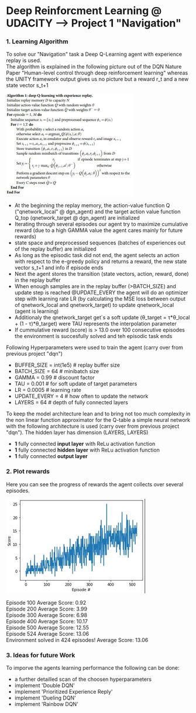 # Deep Reinforcment Learning @ UDACITY --> Project 1 "Navigation"

### 1. Learning Algorithm
To solve our "Navigation" task a Deep Q-Learning agent with experience replay is used.\
The algorithm is explained in the following picture out of the DQN Nature Paper "Human-level control through deep reinforcement learning" whereas the UNITY framework output gives us no picture but a reward r_t and a new state vector s_t+1

<img src="algorithm.jpg" />


- At the beginning the replay memory, the action-value function Q ("qnetwork_local" @ dgn_agent) and the target action value function Q_top (qnetwork_target @ dgn_agent) are initialized
- Iterating through several episodes our agent try to maximize cumulative reward (due to a high GAMMA value the agent cares mainly for future rewards)
- state space and preprocessed sequences (batches of experiences out of the replay buffer) are initialized
- As long as the episodic task did not end, the agent selects an action with respect to the e-greedy policy and returns a reward, the new state vector s_t+1 and info if episode ends
- Next the agent stores the transition (state vectors, action, reward, done) in the replay buffer
- When enough samples are in the replay buffer (>BATCH_SIZE) and update step is reached @UPDATE_EVERY the agent will do an optimizer step with learning rate LR (by calculating the MSE loss between output of qnetwork_local and qnetwork_target) to update qnetwork_local (agent is learning)
- Additionaly the qnetwork_target get´s a soft update (θ_target = τ*θ_local + (1 - τ)*θ_target) were TAU represents the interpolation parameter
- If cummulative reward (score) is > 13.0 over 100 consecutive episodes the environment is succesfully solved and teh episodic task ends


Following Hyperparameters were used to train the agent (carry over from previous project "dqn")
- BUFFER_SIZE = int(1e5)  # replay buffer size
- BATCH_SIZE = 64         # minibatch size
- GAMMA = 0.99            # discount factor
- TAU = 0.001             # for soft update of target parameters
- LR = 0.0005             # learning rate 
- UPDATE_EVERY = 4        # how often to update the network
- LAYERS = 64             # depth of fully connected layers


To keep the model architecture lean and to bring not too much complexity in the non linear function approximator for the Q-table a simple neural network with the following architecture is used (carry over from previous project "dqn"). The hidden layer has dimension (LAYERS, LAYERS)
- __1__ fully connected __input layer__ with ReLu activation function 
- __1__ fully connected  __hidden layer__ with ReLu activation function 
- __1__ fully connected __output layer__


### 2. Plot rewards
Here you can see the progress of rewards the agent collects over several episodes.

<img src="reward.jpg" />

Episode 100	Average Score: 0.92\
Episode 200	Average Score: 3.99\
Episode 300	Average Score: 6.98\
Episode 400	Average Score: 10.17\
Episode 500	Average Score: 12.55\
Episode 524	Average Score: 13.06\
Environment solved in 424 episodes!	Average Score: 13.06

### 3. Ideas for future Work
To imporve the agents learning performance the following can be done:
- a further detailled scan of the choosen hyperparameters
- implement 'Double DQN'
- implement 'Prioritized Experience Reply'
- implement 'Dueling DQN'
- implement 'Rainbow DQN'